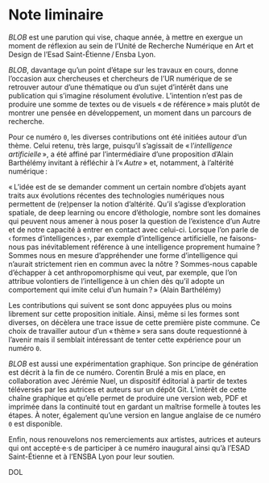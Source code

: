 # Note liminaire

*BLOB* est une parution qui vise, chaque année, à mettre en exergue un moment de réflexion au sein de l’Unité de Recherche Numérique en Art et Design de l’Esad Saint-Étienne&#8239;/&#8239;Ensba Lyon.

*BLOB*, davantage qu’un point d’étape sur les travaux en cours, donne l’occasion aux chercheuses et chercheurs de l’UR numérique de se retrouver autour d’une thématique ou d’un sujet d’intérêt dans une publication qui s’imagine résolument évolutive. L’intention n’est pas de produire une somme de textes ou de visuels «&#8239;de référence&#8239;» mais plutôt de montrer une pensée en développement, un moment dans un parcours de recherche.

Pour ce numéro `0`, les diverses contributions ont été initiées autour d’un thème. Celui retenu, très large, puisqu’il s’agissait de «&#8239;l’*intelligence artificielle*&#8239;», a été affiné par l’intermédiaire d’une proposition d’Alain Barthélémy invitant à réfléchir à l’«&#8239;*Autre*&#8239;» et, notamment, à l’altérité numérique&#8239;:

«&#8239;L’idée est de se demander comment un certain nombre d’objets ayant traits aux évolutions récentes des technologies numériques nous permettent de (re)penser la notion d’altérité.
Qu’il s’agisse d’exploration spatiale, de deep learning ou encore d’éthologie, nombre sont les domaines qui peuvent nous amener à nous poser la question de l’existence d’un Autre et de notre capacité à entrer en contact avec celui-ci.
Lorsque l’on parle de ‹&#8239;formes d’intelligences&#8239;›, par exemple d’intelligence artificielle, ne faisons-nous pas inévitablement référence à une intelligence proprement humaine&#8239;?  Sommes nous en mesure d’appréhender une forme d’intelligence qui n’aurait strictement rien en commun avec la nôtre ? Sommes-nous capable d’échapper à cet anthropomorphisme qui veut, par exemple, que l’on attribue volontiers de l’intelligence à un chien dès qu’il adopte un comportement qui imite celui d’un humain&#8239;?&#8239;» (Alain Barthélémy)

Les contributions qui suivent se sont donc appuyées plus ou moins librement sur cette proposition initiale. Ainsi, même si les formes sont diverses, on décèlera une trace issue de cette première piste commune. Ce choix de travailler autour d’un «&#8239;thème&#8239;» sera sans doute requestionné à l’avenir mais il semblait intéressant de tenter cette expérience pour un numéro `0`.

*BLOB* est aussi une expérimentation graphique. Son principe de génération est décrit à la fin de ce numéro. Corentin Brulé a mis en place, en collaboration avec Jérémie Nuel, un dispositif éditorial à partir de textes téléversés par les autrices et auteurs sur un dépôt Git. L’intérêt de cette chaîne graphique et qu’elle permet de produire une version web, PDF et imprimée dans la continuité tout en gardant un maîtrise formelle à toutes les étapes.
À noter, également qu’une version en langue anglaise de ce numéro `0` est disponible.

Enfin, nous renouvelons nos remerciements aux artistes, autrices et auteurs qui ont accepté·e·s de participer à ce numéro inaugural ainsi qu’à l’ESAD Saint-Étienne et à l’ENSBA Lyon pour leur soutien.

DOL
